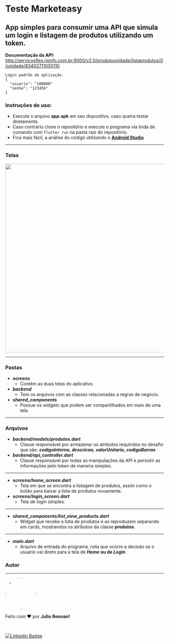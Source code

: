 # Teste Marketeasy

## App simples para consumir uma API que simula um login e listagem de produtos utilizando um token.
**Documentação da API:**  http://servicosflex.rpinfo.com.br:9000/v2.0/produtounidade/listaprodutos/0/unidade/83402711000110
````
Login padrão da aplicação.
{
  "usuario": "100000"
  "senha": "123456"
}
````
### Instruções de uso:
 - Execute o arquivo **app.apk** em seu dispositivo, caso queira testar diretamente.
 - Caso contrário clone o repositório e execute o programa via linda de comando com ````flutter run```` na pasta raiz do repositório.
 -  Fica mais fácil, a análise do código utilizando o [**Android Studio**](https://developer.android.com/studio?hl=pt&gclid=Cj0KCQjw24qHBhCnARIsAPbdtlIkuQhImjihjGh0lZVjSSGsAwlBTZigNuAdw-TTInSGBCKMYLxI4IAaAoQCEALw_wcB&gclsrc=aw.ds)

---

### Telas
<p align="center" > 
<img src="https://user-images.githubusercontent.com/57741609/124535681-89da5000-dde4-11eb-899c-5207933f1823.png" width="600"> 
</p>

---

### Pastas
  - _**screens**_
    - Contém as duas telas do aplicativo.
  - _**backend**_
    -  Tem os arquivos com as classes relacionadas a regras de negócio.
  - _**shared_components**_
    - Possue os widgets que podem ser compartilhados em mais de uma tela 
---

### Arquivos 
- _**backend/models/produtos.dart**_ 
  - Classe responsável por armazenar os atributos requiridos no desafio que são: **_codigoInterno, descricao, valorUnitario, codigoBarras_**
- _**backend/api_controller.dart**_
  - Classe responsável por todas as manipulações da API e persistir as informações pelo token de maneira simples.
---
- _**screens/home_screen.dart**_
    - Tela em que se encontra a listagem de produtos, assim como o botão para baixar a lista de produtos novamente.
 - _**screens/login_screen.dart**_
    - Tela de login simples.
 ---
 - _**shared_components/list_view_products.dart**_
    - Widget que recebe a lista de produtos e as reproduzem separando em cards, mostrandos os atributos da classe **produtos**.
 ---
- _**main.dart**_
    - Arquivo de entrada do programa, nela que ocorre a decisão se o usuário vai direto para a tela de **_Home_ ou de _Login_**.
### Autor
---

<img style="border-radius: 50%;" src="https://media-exp3.licdn.com/dms/image/C4D03AQEET_PIFFi3Bg/profile-displayphoto-shrink_800_800/0/1615702283090?e=1631145600&v=beta&t=13BaJch4ahIM5Y5Iak5j1yawePZHCv9Gy_NxCW3dTtg" width="100px;" alt=""/>

 <br />

Feito com ❤️ por **Julio Rennan!**


<br/>


[![Linkedin Badge](https://img.shields.io/badge/-Julio-blue?style=flat-square&logo=Linkedin&logoColor=white&link=https://www.linkedin.com/in/julio-souza-4ab63b1aa/)](https://www.linkedin.com/in/julio-souza-4ab63b1aa/) 

